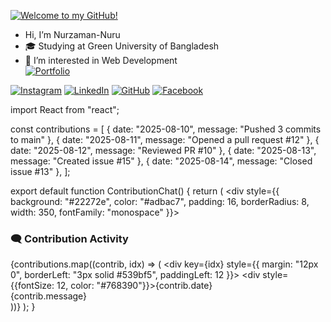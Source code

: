 [![Welcome to my GitHub!](https://img.shields.io/badge/Welcome%20to%20my%20GitHub!-0099ff?style=for-the-badge&logo=github&logoColor=white)](https://github.com/Nuruzzaman-Nuru)

-  Hi, I’m Nurzaman-Nuru  
- 🎓 Studying at Green University of Bangladesh  
- 👀 I’m interested in Web Development  
[![Portfolio](https://img.shields.io/badge/Portfolio-visit%20now-0A66C2?style=for-the-badge&logo=Firefox-Browser&logoColor=white)](https://nurzamanportfolio.vercel.app/)

[![Instagram](https://img.shields.io/badge/Instagram-E4405F?style=for-the-badge&logo=instagram&logoColor=white)](https://www.instagram.com/nuruzzaman2222/)
[![LinkedIn](https://img.shields.io/badge/LinkedIn-0A66C2?style=for-the-badge&logo=linkedin&logoColor=white)](https://www.linkedin.com/in/md-nurzaman-7b9858262/)
[![GitHub](https://img.shields.io/badge/GitHub-181717?style=for-the-badge&logo=github&logoColor=white)](https://github.com/Nuruzzaman-Nuru)
[![Facebook](https://img.shields.io/badge/Facebook-1877F2?style=for-the-badge&logo=facebook&logoColor=white)](https://www.facebook.com/nuruzzaman6868/)

import React from "react";

const contributions = [
  { date: "2025-08-10", message: "Pushed 3 commits to main" },
  { date: "2025-08-11", message: "Opened a pull request #12" },
  { date: "2025-08-12", message: "Reviewed PR #10" },
  { date: "2025-08-13", message: "Created issue #15" },
  { date: "2025-08-14", message: "Closed issue #13" },
];

export default function ContributionChat() {
  return (
    <div style={{
      background: "#22272e",
      color: "#adbac7",
      padding: 16,
      borderRadius: 8,
      width: 350,
      fontFamily: "monospace"
    }}>
      <h3 style={{marginTop:0}}>🗨️ Contribution Activity</h3>
      <div>
        {contributions.map((contrib, idx) => (
          <div key={idx} style={{
            margin: "12px 0",
            borderLeft: "3px solid #539bf5",
            paddingLeft: 12
          }}>
            <div style={{fontSize: 12, color: "#768390"}}>{contrib.date}</div>
            <div>{contrib.message}</div>
          </div>
        ))}
      </div>
    </div>
  );
}

